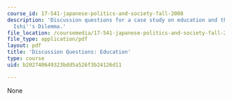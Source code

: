 ```yaml
---
course_id: 17-541-japanese-politics-and-society-fall-2008
description: 'Discussion questions for a case study on education and the workplace:
  Ishi''s Dilemma.'
file_location: /coursemedia/17-541-japanese-politics-and-society-fall-2008/b202740649323bdd5a526f3b24126d11_questions3.pdf
file_type: application/pdf
layout: pdf
title: 'Discussion Questions: Education'
type: course
uid: b202740649323bdd5a526f3b24126d11

---
```

None